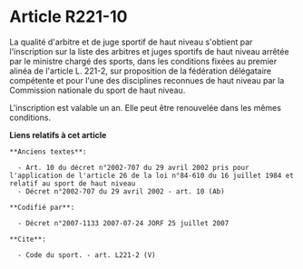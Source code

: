 # Article R221-10

La qualité d'arbitre et de juge sportif de haut niveau s'obtient par l'inscription sur la liste des arbitres et juges
sportifs de haut niveau arrêtée par le ministre chargé des sports, dans les conditions fixées au premier alinéa de l'article
L. 221-2, sur proposition de la fédération délégataire compétente et pour l'une des disciplines reconnues de haut niveau par
la Commission nationale du sport de haut niveau.

L'inscription est valable un an. Elle peut être renouvelée dans les mêmes conditions.

**Liens relatifs à cet article**

	**Anciens textes**:

	  - Art. 10 du décret n°2002-707 du 29 avril 2002 pris pour l'application de l'article 26 de la loi n°84-610 du 16 juillet 1984 et relatif au sport de haut niveau
	  - Décret n°2002-707 du 29 avril 2002 - art. 10 (Ab)

	**Codifié par**:

	  - Décret n°2007-1133 2007-07-24 JORF 25 juillet 2007

	**Cite**:

	  - Code du sport. - art. L221-2 (V)
